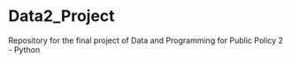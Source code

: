# Data2_Project
Repository for the final project of Data and Programming for Public Policy 2 - Python

